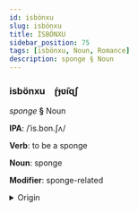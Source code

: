 ```yaml
---
id: isbönxu
slug: isbönxu
title: İSBÖNXU
sidebar_position: 75
tags: [isbönxu, Noun, Romance]
description: sponge § Noun
---
```


### isbönxu&emsp;<span kind="abugida">ɽ́ɟʋ̃ıɋʃ</span>

*sponge* **§** Noun

**IPA**: /ˈis.bon.ʃʌ/

**Verb**: to be a sponge

**Noun**: sponge

**Modifier**: sponge-related

<details>
    <summary>Origin</summary>
    Portuguese esponja /isˈpõ.ʒɐ/<br/>
    <em>Romance Language Family</em>
</details>